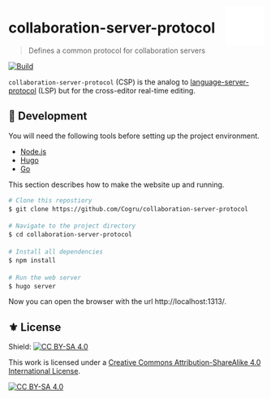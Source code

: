<a href="#"><img align="right" src="./etc/logo.png" width="15%"></a>
# collaboration-server-protocol
> Defines a common protocol for collaboration servers

[![Build](https://github.com/Cogru/collaboration-server-protocol/actions/workflows/build.yml/badge.svg)](https://github.com/Cogru/collaboration-server-protocol/actions/workflows/build.yml)

`collaboration-server-protocol` (CSP) is the analog to [language-server-protocol][]
(LSP) but for the cross-editor real-time editing.

## 🔧 Development

You will need the following tools before setting up the project environment.

- [Node.js][]
- [Hugo][]
- [Go][]

This section describes how to make the website up and running.

```sh
# Clone this repostiory
$ git clone https://github.com/Cogru/collaboration-server-protocol

# Navigate to the project directory
$ cd collaboration-server-protocol

# Install all dependencies
$ npm install

# Run the web server
$ hugo server
```

Now you can open the browser with the url http://localhost:1313/.

## ⚜️ License

Shield: [![CC BY-SA 4.0][cc-by-sa-shield]][cc-by-sa]

This work is licensed under a
[Creative Commons Attribution-ShareAlike 4.0 International License][cc-by-sa].

[![CC BY-SA 4.0][cc-by-sa-image]][cc-by-sa]


<!-- Links -->

[cc-by-sa]: http://creativecommons.org/licenses/by-sa/4.0/
[cc-by-sa-image]: https://licensebuttons.net/l/by-sa/4.0/88x31.png
[cc-by-sa-shield]: https://img.shields.io/badge/License-CC%20BY--SA%204.0-lightgrey.svg

[language-server-protocol]: https://github.com/microsoft/language-server-protocol

[Node.js]: https://nodejs.org/
[Hugo]: https://gohugo.io/
[Go]: https://go.dev/
